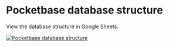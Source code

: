 # Pocketbase database structure

View the database structure in Google Sheets.

[![Pocketbase database structure](https://api.iconify.design/simple-icons:googlesheets.svg?color=%23FFFFFF)](https://docs.google.com/spreadsheets/d/12d0KU5dzOsuG18QAnUfjIOIHh-LHIaLLYr_zqvmbKRM/edit#gid=0)
